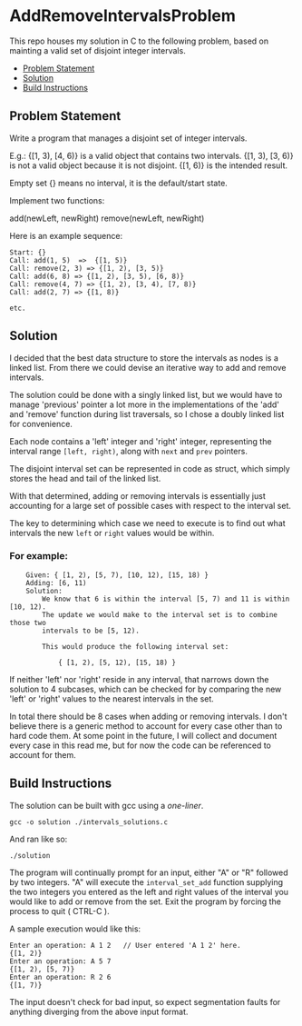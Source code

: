 # AddRemoveIntervalsProblem

This repo houses my solution in C to the following problem, based on mainting a valid set of disjoint integer intervals.

- [Problem Statement](#problem-statement)
- [Solution](#solution)
- [Build Instructions](#build-instructions)

## Problem Statement

Write a program that manages a disjoint set of integer intervals. 

E.g.: {[1, 3), [4, 6)} is a valid object that contains two intervals. 
{[1, 3), [3, 6)} is not a valid object because it is not disjoint. {[1, 6)} is the intended result.

Empty set {} means no interval, it is the default/start state.
 
Implement two functions:
 
add(newLeft, newRight)
remove(newLeft, newRight)
 
Here is an example sequence:
 ```
Start: {}
Call: add(1, 5)  =>  {[1, 5)}
Call: remove(2, 3) => {[1, 2), [3, 5)}
Call: add(6, 8) => {[1, 2), [3, 5), [6, 8)}
Call: remove(4, 7) => {[1, 2), [3, 4), [7, 8)}
Call: add(2, 7) => {[1, 8)}
 
etc.
```

## Solution

I decided that the best data structure to store the intervals as nodes is a linked list. From there we could devise an iterative way to add and remove intervals.

The solution could be done with a singly linked list, but we would have to manage 'previous' pointer a lot more in the implementations of the 'add' and 'remove' function during list traversals, so I chose a doubly linked list for convenience.

Each node contains a 'left' integer and 'right' integer, representing the interval range `[left, right)`, along with `next` and `prev` pointers.

The disjoint interval set can be represented in code as struct, which simply stores the head and tail of the linked list.

With that determined, adding or removing intervals is essentially just accounting for a large set of possible cases with respect to the interval set.

The key to determining which case we need to execute is to find out what intervals the new `left` or `right` values would be within. 

### For example:
```
    Given: { [1, 2), [5, 7), [10, 12), [15, 18) }
    Adding: [6, 11)
    Solution:
        We know that 6 is within the interval [5, 7) and 11 is within [10, 12). 
        The update we would make to the interval set is to combine those two 
        intervals to be [5, 12). 

        This would produce the following interval set:
        
            { [1, 2), [5, 12), [15, 18) }
```

If neither 'left' nor 'right' reside in any interval, that narrows down the solution to 4 subcases, which can be checked for by comparing the new 'left' or 'right' values to the nearest intervals in the set.

In total there should be 8 cases when adding or removing intervals. I don't believe there is a generic method to account for every case other than to hard code them. At some point in the future, I will collect and document every case in this read me, but for now the code can be referenced to account for them.

## Build Instructions

The solution can be built with gcc using a _one-liner_.

```
gcc -o solution ./intervals_solutions.c
```

And ran like so:
```
./solution
```

The program will continually prompt for an input, either "A" or "R" followed by two integers.
"A" will execute the `interval_set_add` function supplying the two integers you entered as the
left and right values of the interval you would like to add or remove from the set. Exit the 
program by forcing the process to quit ( CTRL-C ).

A sample execution would like this:
```
Enter an operation: A 1 2   // User entered 'A 1 2' here.
{[1, 2)}
Enter an operation: A 5 7
{[1, 2), [5, 7)}
Enter an operation: R 2 6
{[1, 7)}
```

The input doesn't check for bad input, so expect segmentation faults for anything diverging from
the above input format.


